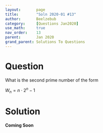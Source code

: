 ```yaml
---
layout:       page
title:        "Soln 2020-01 #13"
author:       Beelzebub
category:     [Questions Jan2020]
use_math:     true
nav_order:    13
parent:       Jan 2020
grand_parent: Solutions To Questions
---
```


# Question

What is the second prime number of the form

$W_{n} = n \cdot 2^{n} - 1$


# Solution

**Coming Soon**
